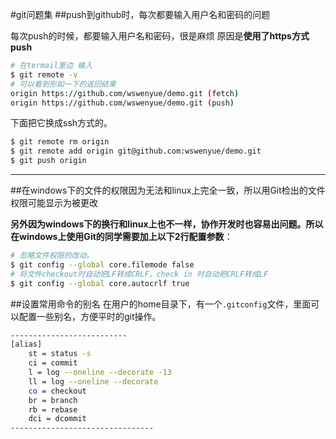 #git问题集
##push到github时，每次都要输入用户名和密码的问题

每次push的时候，都要输入用户名和密码，很是麻烦
原因是**使用了https方式push**

```bash
# 在termail里边 输入  
$ git remote -v 
# 可以看到形如一下的返回结果
origin https://github.com/wswenyue/demo.git (fetch)
origin https://github.com/wswenyue/demo.git (push)
```

下面把它换成ssh方式的。
```bash
$ git remote rm origin
$ git remote add origin git@github.com:wswenyue/demo.git
$ git push origin 
```

----
##在windows下的文件的权限因为无法和linux上完全一致，所以用Git检出的文件权限可能显示为被更改

**另外因为windows下的换行和linux上也不一样，协作开发时也容易出问题。所以在windows上使用Git的同学需要加上以下2行配置参数**：

```bash
# 忽略文件权限的改动。
$ git config --global core.filemode false 
# 将文件checkout时自动把LF转成CRLF，check in 时自动把CRLF转成LF
$ git config --global core.autocrlf true 
```

##设置常用命令的别名
在用户的home目录下，有一个`.gitconfig`文件，里面可以配置一些别名，方便平时的git操作。

```bash
--------------------------
[alias]
    st = status -s
    ci = commit
    l = log --oneline --decorate -13
    ll = log --oneline --decorate
    co = checkout
    br = branch
    rb = rebase
    dci = dcommit
--------------------------------
```